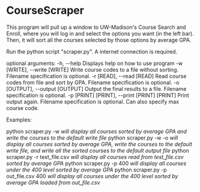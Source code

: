 # CourseScraper

This program will pull up a window to UW-Madison's Course Search and Enroll, where you will log in and select the options you want (in the left bar). Then, it will sort all the courses selected by those options by average GPA.

Run the python script "scraper.py". A internet connection is required.

optional arguments:
  -h, --help
        Displays help on how to use program
  -w [WRITE], --write [WRITE]
        Write course codes to a file without sorting. Filename specification is optional.
  -r [READ], --read [READ]
        Read course codes from file and sort by GPA. Filename specification is optional.
  -o [OUTPUT], --output [OUTPUT]
        Output the final results to a file. Filename specification is optional.
  -p [PRINT] [PRINT], --print [PRINT] [PRINT]
        Print output again. Filename specification is optional. Can also specify max course code.

Examples:

python scraper.py -w *will display all courses sorted by average GPA and write the courses to the default write file*
python scraper.py -w -o *will display all courses sorted by average GPA, write the courses to the default write file, and write all the sorted courses to the default output file*
python scraper.py -r test_file.csv *will display all courses read from test_file.csv sorted by average GPA*
python scraper.py -p 400 *will display all courses under the 400 level sorted by average GPA*
python scraper.py -p out_file.csv 400 *will display all courses under the 400 level sorted by average GPA loaded from out_file.csv*
